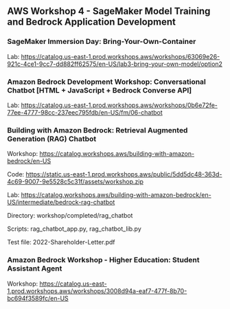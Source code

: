 ## AWS Workshop 4 - SageMaker Model Training and Bedrock Application Development

### SageMaker Immersion Day: Bring-Your-Own-Container

Lab: https://catalog.us-east-1.prod.workshops.aws/workshops/63069e26-921c-4ce1-9cc7-dd882ff62575/en-US/lab3-bring-your-own-model/option2

### Amazon Bedrock Development Workshop: Conversational Chatbot [HTML + JavaScript + Bedrock Converse API]

Lab: https://catalog.us-east-1.prod.workshops.aws/workshops/0b6e72fe-77ee-4777-98cc-237eec795fdb/en-US/fm/06-chatbot

### Building with Amazon Bedrock: Retrieval Augmented Generation (RAG) Chatbot

Workshop: https://catalog.workshops.aws/building-with-amazon-bedrock/en-US

Code: https://static.us-east-1.prod.workshops.aws/public/5dd5dc48-363d-4c69-9007-9e5528c5c31f/assets/workshop.zip

Lab: https://catalog.workshops.aws/building-with-amazon-bedrock/en-US/intermediate/bedrock-rag-chatbot

Directory: workshop/completed/rag_chatbot

Scripts: rag_chatbot_app.py, rag_chatbot_lib.py

Test file: 2022-Shareholder-Letter.pdf

### Amazon Bedrock Workshop - Higher Education: Student Assistant Agent

Workshop: https://catalog.us-east-1.prod.workshops.aws/workshops/3008d94a-eaf7-477f-8b70-bc694f3589fc/en-US
